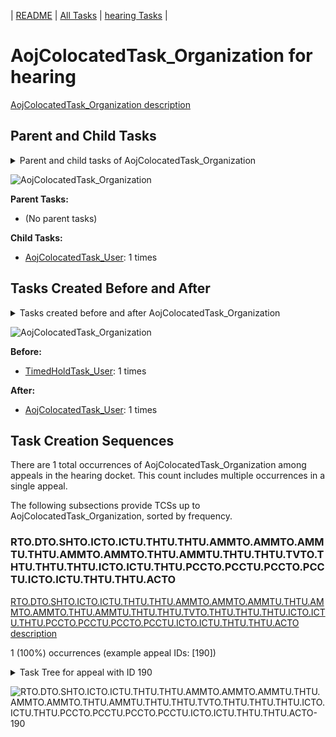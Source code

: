 <!-- DO NOT EDIT THIS FILE.  This file is autogenerated. -->
| [README](../README.md) | [All Tasks](../alltasks.md) | [hearing Tasks](tasklist.md) |

# AojColocatedTask_Organization for hearing

[AojColocatedTask_Organization description](../descr/AojColocatedTask_Organization.md)

## Parent and Child Tasks

<details><summary markdown='span'>Parent and child tasks of AojColocatedTask_Organization
</summary>

```
digraph G {
rankdir=LR;
node [shape=box]
"AojColocatedTask_Organization" -> "AojColocatedTask_User" [label=1]
}
```
</details>

![AojColocatedTask_Organization](dot/AojColocatedTask_Organization-parentchild.dot.png)

**Parent Tasks:**

   * (No parent tasks)

**Child Tasks:**

   * [AojColocatedTask_User](AojColocatedTask_User.md): 1 times

## Tasks Created Before and After

<details><summary markdown='span'>Tasks created before and after AojColocatedTask_Organization</summary>

```
digraph G {
rankdir=LR;

"AojColocatedTask_Organization" -> "AojColocatedTask_User" [label=1]
"TimedHoldTask_User" -> "AojColocatedTask_Organization" [label=1]
}
```
</details>

![AojColocatedTask_Organization](dot/AojColocatedTask_Organization.dot.png)

**Before:**

   * [TimedHoldTask_User](TimedHoldTask_User.md): 1 times

**After:**

   * [AojColocatedTask_User](AojColocatedTask_User.md): 1 times

## Task Creation Sequences

There are 1 total occurrences of AojColocatedTask_Organization among appeals in the hearing docket.  This count includes multiple occurrences in a single appeal.

The following subsections provide TCSs up to AojColocatedTask_Organization, sorted by frequency.

### RTO.DTO.SHTO.ICTO.ICTU.THTU.THTU.AMMTO.AMMTO.AMMTU.THTU.AMMTO.AMMTO.THTU.AMMTU.THTU.THTU.TVTO.THTU.THTU.THTU.ICTO.ICTU.THTU.PCCTO.PCCTU.PCCTO.PCCTU.ICTO.ICTU.THTU.THTU.ACTO

[RTO.DTO.SHTO.ICTO.ICTU.THTU.THTU.AMMTO.AMMTO.AMMTU.THTU.AMMTO.AMMTO.THTU.AMMTU.THTU.THTU.TVTO.THTU.THTU.THTU.ICTO.ICTU.THTU.PCCTO.PCCTU.PCCTO.PCCTU.ICTO.ICTU.THTU.THTU.ACTO description](../descr/RTO.DTO.SHTO.ICTO.ICTU.THTU.THTU.AMMTO.AMMTO.AMMTU.THTU.AMMTO.AMMTO.THTU.AMMTU.THTU.THTU.TVTO.THTU.THTU.THTU.ICTO.ICTU.THTU.PCCTO.PCCTU.PCCTO.PCCTU.ICTO.ICTU.THTU.THTU.ACTO.md)

1 (100%) occurrences (example appeal IDs: [190])

<details><summary markdown='span'>Task Tree for appeal with ID 190</summary>

```
@startuml
skinparam {
  ObjectBorderColor #555
  ObjectBorderThickness 0
  ObjectFontStyle bold
  ObjectFontSize 14
  ObjectAttributeFontColor #333
  ObjectAttributeFontSize 12
}
  object 0.RootTask #8dd3c7 {
Organization
}
  object 1.InformalHearingPresentationTask #fdb462 {
Organization
}
  object 2.DistributionTask #ffffb3 {
Organization
}
  object 3.HearingTask #fb8072 {
Organization
}
  object 4.ScheduleHearingTask #80b1d3 {
Organization
}
  object 5.TrackVeteranTask #bebada {
Organization
}
  object 6.AssignHearingDispositionTask #8dd3c7 {
Organization
}
  object 7.JudgeDecisionReviewTask #d9d9d9 {
User
}
  object 8.AttorneyTask #bc80bd {
User
}
  object 9.IhpColocatedTask #bc80bd {
Organization
}
  object 10.IhpColocatedTask #bc80bd {
User
}
  object 11.TimedHoldTask #fccde5 {
User
}
  object 12.TimedHoldTask #fccde5 {
User
}
  object 13.AodMotionMailTask #d9d9d9 {
Organization
}
  object 14.AodMotionMailTask #d9d9d9 {
Organization
}
  object 15.AodMotionMailTask #d9d9d9 {
User
}
  object 16.TimedHoldTask #fccde5 {
User
}
  object 17.AodMotionMailTask #d9d9d9 {
Organization
}
  object 18.AodMotionMailTask #d9d9d9 {
Organization
}
  object 19.TimedHoldTask #fccde5 {
User
}
  object 20.AodMotionMailTask #d9d9d9 {
User
}
  object 21.TimedHoldTask #fccde5 {
User
}
  object 22.TimedHoldTask #fccde5 {
User
}
  object 23.TrackVeteranTask #bebada {
Organization
}
  object 24.TimedHoldTask #fccde5 {
User
}
  object 25.TimedHoldTask #fccde5 {
User
}
  object 26.TimedHoldTask #fccde5 {
User
}
  object 27.IhpColocatedTask #bc80bd {
Organization
}
  object 28.IhpColocatedTask #bc80bd {
User
}
  object 29.TimedHoldTask #fccde5 {
User
}
  object 30.TimedHoldTask #fccde5 {
User
}
  object 31.PoaClarificationColocatedTask #bebada {
Organization
}
  object 32.PoaClarificationColocatedTask #bebada {
User
}
  object 33.PoaClarificationColocatedTask #bebada {
User
}
  object 34.PoaClarificationColocatedTask #bebada {
Organization
}
  object 35.PoaClarificationColocatedTask #bebada {
User
}
  object 36.TimedHoldTask #fccde5 {
User
}
  object 37.IhpColocatedTask #bc80bd {
Organization
}
  object 38.IhpColocatedTask #bc80bd {
User
}
  object 39.TimedHoldTask #fccde5 {
User
}
  object 40.TimedHoldTask #fccde5 {
User
}
  object 41.TimedHoldTask #fccde5 {
User
}
  object 42.TimedHoldTask #fccde5 {
User
}
  object 43.TimedHoldTask #fccde5 {
User
}
  object 44.OtherColocatedTask #80b1d3 {
Organization
}
  object 45.OtherColocatedTask #80b1d3 {
User
}
  object 46.AojColocatedTask #b3de69 {
Organization  <back:white>    </back>
}
  object 47.AojColocatedTask #b3de69 {
User
}
  object 48.TimedHoldTask #fccde5 {
User
}
  object 49.EvidenceOrArgumentMailTask #ffffb3 {
Organization
}
  object 50.PoaClarificationColocatedTask #bebada {
Organization
}
  object 51.PoaClarificationColocatedTask #bebada {
User
}
  object 52.PoaClarificationColocatedTask #bebada {
Organization
}
  object 53.PoaClarificationColocatedTask #bebada {
User
}
  object 54.TimedHoldTask #fccde5 {
User
}
  object 55.JudgeAssignTask #ccebc5 {
User
}
  object 56.JudgeDecisionReviewTask #d9d9d9 {
User
}
  object 57.AttorneyTask #bc80bd {
User
}
2.DistributionTask -- 1.InformalHearingPresentationTask
0.RootTask -- 2.DistributionTask
2.DistributionTask -- 3.HearingTask
3.HearingTask -- 4.ScheduleHearingTask
0.RootTask -- 5.TrackVeteranTask
3.HearingTask -- 6.AssignHearingDispositionTask
0.RootTask -- 7.JudgeDecisionReviewTask
7.JudgeDecisionReviewTask -- 8.AttorneyTask
8.AttorneyTask -- 9.IhpColocatedTask
9.IhpColocatedTask -- 10.IhpColocatedTask
10.IhpColocatedTask -- 11.TimedHoldTask
10.IhpColocatedTask -- 12.TimedHoldTask
0.RootTask -- 13.AodMotionMailTask
13.AodMotionMailTask -- 14.AodMotionMailTask
14.AodMotionMailTask -- 15.AodMotionMailTask
10.IhpColocatedTask -- 16.TimedHoldTask
0.RootTask -- 17.AodMotionMailTask
17.AodMotionMailTask -- 18.AodMotionMailTask
10.IhpColocatedTask -- 19.TimedHoldTask
18.AodMotionMailTask -- 20.AodMotionMailTask
10.IhpColocatedTask -- 21.TimedHoldTask
10.IhpColocatedTask -- 22.TimedHoldTask
0.RootTask -- 23.TrackVeteranTask
10.IhpColocatedTask -- 24.TimedHoldTask
10.IhpColocatedTask -- 25.TimedHoldTask
10.IhpColocatedTask -- 26.TimedHoldTask
8.AttorneyTask -- 27.IhpColocatedTask
27.IhpColocatedTask -- 28.IhpColocatedTask
28.IhpColocatedTask -- 29.TimedHoldTask
28.IhpColocatedTask -- 30.TimedHoldTask
8.AttorneyTask -- 31.PoaClarificationColocatedTask
31.PoaClarificationColocatedTask -- 32.PoaClarificationColocatedTask
31.PoaClarificationColocatedTask -- 33.PoaClarificationColocatedTask
8.AttorneyTask -- 34.PoaClarificationColocatedTask
34.PoaClarificationColocatedTask -- 35.PoaClarificationColocatedTask
35.PoaClarificationColocatedTask -- 36.TimedHoldTask
8.AttorneyTask -- 37.IhpColocatedTask
37.IhpColocatedTask -- 38.IhpColocatedTask
38.IhpColocatedTask -- 39.TimedHoldTask
38.IhpColocatedTask -- 40.TimedHoldTask
38.IhpColocatedTask -- 41.TimedHoldTask
38.IhpColocatedTask -- 42.TimedHoldTask
38.IhpColocatedTask -- 43.TimedHoldTask
8.AttorneyTask -- 44.OtherColocatedTask
44.OtherColocatedTask -- 45.OtherColocatedTask
8.AttorneyTask -- 46.AojColocatedTask
46.AojColocatedTask -- 47.AojColocatedTask
47.AojColocatedTask -- 48.TimedHoldTask
0.RootTask -- 49.EvidenceOrArgumentMailTask
8.AttorneyTask -- 50.PoaClarificationColocatedTask
50.PoaClarificationColocatedTask -- 51.PoaClarificationColocatedTask
8.AttorneyTask -- 52.PoaClarificationColocatedTask
52.PoaClarificationColocatedTask -- 53.PoaClarificationColocatedTask
53.PoaClarificationColocatedTask -- 54.TimedHoldTask
0.RootTask -- 55.JudgeAssignTask
0.RootTask -- 56.JudgeDecisionReviewTask
56.JudgeDecisionReviewTask -- 57.AttorneyTask
@enduml
```
</details>

![RTO.DTO.SHTO.ICTO.ICTU.THTU.THTU.AMMTO.AMMTO.AMMTU.THTU.AMMTO.AMMTO.THTU.AMMTU.THTU.THTU.TVTO.THTU.THTU.THTU.ICTO.ICTU.THTU.PCCTO.PCCTU.PCCTO.PCCTU.ICTO.ICTU.THTU.THTU.ACTO-190](uml/RTO.DTO.SHTO.ICTO.ICTU.THTU.THTU.AMMTO.AMMTO.AMMTU.THTU.AMMTO.AMMTO.THTU.AMMTU.THTU.THTU.TVTO.THTU.THTU.THTU.ICTO.ICTU.THTU.PCCTO.PCCTU.PCCTO.PCCTU.ICTO.ICTU.THTU.THTU.ACTO-190.png)

